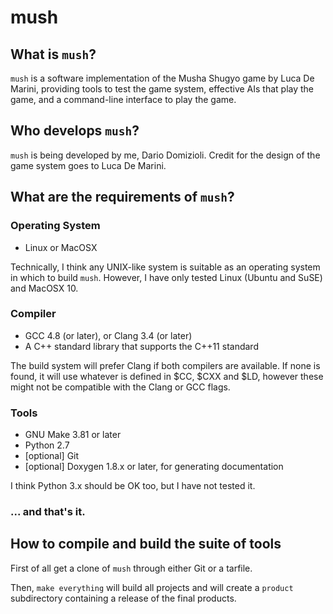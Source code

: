 # mush

## What is `mush`?

`mush` is a software implementation of the Musha Shugyo game by Luca De Marini,
providing tools to test the game system, effective AIs that play the game, and
a command-line interface to play the game.

## Who develops `mush`?

`mush` is being developed by me, Dario Domizioli. Credit for the design of the
game system goes to Luca De Marini.

## What are the requirements of `mush`?

### Operating System

* Linux or MacOSX

Technically, I think any UNIX-like system is suitable as an operating system in
which to build `mush`. However, I have only tested Linux (Ubuntu and SuSE) and
MacOSX 10.

### Compiler

* GCC 4.8 (or later), or Clang 3.4 (or later)
* A C++ standard library that supports the C++11 standard

The build system will prefer Clang if both compilers are available. If none is
found, it will use whatever is defined in $CC, $CXX and $LD, however these might
not be compatible with the Clang or GCC flags.

### Tools

* GNU Make 3.81 or later
* Python 2.7
* [optional] Git
* [optional] Doxygen 1.8.x or later, for generating documentation

I think Python 3.x should be OK too, but I have not tested it.

### ... and that's it.

## How to compile and build the suite of tools

First of all get a clone of `mush` through either Git or a tarfile.

Then, `make everything` will build all projects and will create a `product`
subdirectory containing a release of the final products.
